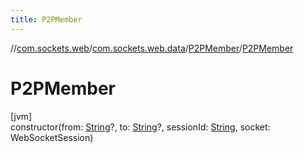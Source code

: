 ```yaml
---
title: P2PMember
---
```

//[com.sockets.web](../../../index.html)/[com.sockets.web.data](../index.html)/[P2PMember](index.html)/[P2PMember](-p2-p-member.html)



# P2PMember



[jvm]\
constructor(from: [String](https://kotlinlang.org/api/latest/jvm/stdlib/kotlin/-string/index.html)?, to: [String](https://kotlinlang.org/api/latest/jvm/stdlib/kotlin/-string/index.html)?, sessionId: [String](https://kotlinlang.org/api/latest/jvm/stdlib/kotlin/-string/index.html), socket: WebSocketSession)





